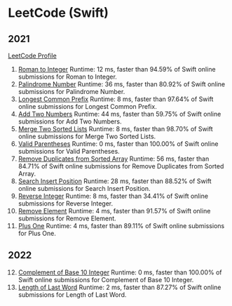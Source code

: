 # LeetCode (Swift)
## 2021
[LeetCode Profile](https://leetcode.com/onsissond/)

1. [Roman to Integer](https://leetcode.com/problems/roman-to-integer/submissions/) Runtime: 12 ms, faster than 94.59% of Swift online submissions for Roman to Integer.
2. [Palindrome Number](https://leetcode.com/problems/palindrome-number/) Runtime: 36 ms, faster than 80.92% of Swift online submissions for Palindrome Number.
3. [Longest Common Prefix](https://leetcode.com/problems/longest-common-prefix/) Runtime: 8 ms, faster than 97.64% of Swift online submissions for Longest Common Prefix.
4. [Add Two Numbers](https://leetcode.com/problems/add-two-numbers/) Runtime: 44 ms, faster than 59.75% of Swift online submissions for Add Two Numbers.
5. [Merge Two Sorted Lists](https://leetcode.com/problems/merge-two-sorted-lists/) Runtime: 8 ms, faster than 98.70% of Swift online submissions for Merge Two Sorted Lists.
6. [Valid Parentheses](https://leetcode.com/problems/valid-parentheses/) Runtime: 0 ms, faster than 100.00% of Swift online submissions for Valid Parentheses.
7. [Remove Duplicates from Sorted Array](https://leetcode.com/problems/remove-duplicates-from-sorted-array/) Runtime: 56 ms, faster than 84.71% of Swift online submissions for Remove Duplicates from Sorted Array.
8. [Search Insert Position](https://leetcode.com/problems/search-insert-position/) Runtime: 28 ms, faster than 88.52% of Swift online submissions for Search Insert Position.
9. [Reverse Integer](https://leetcode.com/problems/reverse-integer/) Runtime: 8 ms, faster than 34.41% of Swift online submissions for Reverse Integer.
10. [Remove Element](https://leetcode.com/problems/remove-element/) Runtime: 4 ms, faster than 91.57% of Swift online submissions for Remove Element.
11. [Plus One](https://leetcode.com/problems/plus-one/) Runtime: 4 ms, faster than 89.11% of Swift online submissions for Plus One.
## 2022
12. [Complement of Base 10 Integer](https://leetcode.com/problems/complement-of-base-10-integer/) Runtime: 0 ms, faster than 100.00% of Swift online submissions for Complement of Base 10 Integer.
13. [Length of Last Word](https://leetcode.com/problems/length-of-last-word/) Runtime: 2 ms, faster than 87.27% of Swift online submissions for Length of Last Word.

